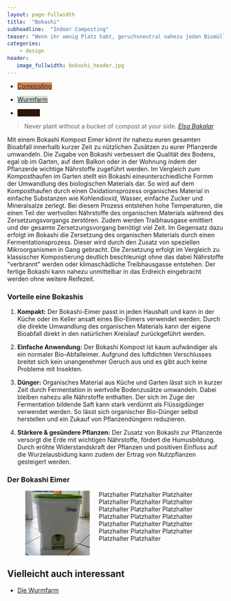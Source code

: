 ```yaml
---
layout: page-fullwidth
title:  "Bokashi"
subheadline:  "Indoor Composting"
teaser: "Wenn ihr wenig Platz habt, geruchsneutral nahezu jeden Biomüll innerhalb der Wohnung in erstklassigen Kompost umwandeln wollt und dabei nicht die Verantwortung für eine Horde Würmer übernehmen möchtet, dann könnte ein Bokashi Komposteimer genau das richtige für euch sein."
categories:
    - design
header:
   image_fullwidth: bokashi_header.jpg
---
```

<div class="button-bar">
 <ul class="button-group radius">
    <li><a href="/composting/" class="button" style="background: rgb(218, 137, 84);">Composting</a></li>
 </ul>
 <ul class="button-group radius">
  <li><a href="/composting/wurmfarm/" class="button" style="background: rgb(215, 223, 219);">Wurmfarm</a></li>
 </ul>
 <ul class="button-group radius">
  <li><a href="/composting/bokashi/" class="button" style="background: rgb(49, 22, 4);">Bokashi</a></li>
 </ul>
</div>


><span class="teaser">Never plant without a bucket of compost at your side.</span> <cite>[Elsa Bakalar][2]</cite>

Mit einem Bokashi Kompost Eimer könnt ihr nahezu euren gesamten Bioabfall innerhalb kurzer Zeit zu nützlichen Zusätzen zu eurer Pflanzerde umwandeln. Die Zugabe von Bokashi verbessert die Qualität des Bodens, egal ob im Garten, auf dem Balkon oder in der Wohnung indem der Pflanzerde wichtige Nährstoffe zugeführt werden. Im Vergleich zum Komposthaufen im Garten stellt ein Bokashi eineunterschiedliche Formm der Umwandlung des biologischen Materials dar. So wird auf dem Komposthaufen durch einen Oxidationsprozess organisches Material in einfache Substanzen wie Kohlendioxid, Wasser, einfache Zucker und Mineralsalze zerlegt. Bei diesem Prozess entstehen hohe Temperaturen, die einen Teil der wertvollen Nährstoffe des organischen Materials während des Zersetzungsvorgangs zerstören. Zudem werden Traibhausgase emittiert und der gesamte Zersetzungsvorgang benötigt viel Zeit.
Im Gegensatz dazu erfolgt im Bokashi die Zersetzung des organischen Materials durch einen Fermentationsprozess. Dieser wird durch den Zusatz von speziellen Mikroorganismen in Gang gebracht. Die Zersetzung erfolgt im Vergleich zu klassischer Kompostierung deutlich beschleunigt ohne das dabei Nährstoffe "verbrannt" werden oder klimaschädliche Treibhausgasse entstehen. Der fertige Bokashi kann nahezu unmittelbar in das Erdreich eingebracht werden ohne weitere Reifezeit.

### Vorteile eine Bokashis
<div class="row">

   1. **Kompakt:** Der  Bokashi-Eimer passt in jeden Haushalt und kann in der Küche oder im Keller ansatt eines Bio-Eimers verwendet werden. Durch die direkte Umwandlung des organischen Materials kann der eigene Bioabfall direkt in den natürlichen Kreislauf zurückgeführt werden.

   2. **Einfache Anwendung:** Der Bokashi Kompost ist kaum aufwändiger als ein normaler Bio-Abfalleimer. Aufgrund des luftdichten Verschlusses breitet sich kein unangenehmer Geruch aus und es gibt auch keine Probleme mit Insekten.

   3. **Dünger:** Organisches Material aus Küche und Garten lässt sich in kurzer Zeit durch Fermentation in wertvolle Bodenzusätze umwandeln. Dabei bleiben nahezu alle Nährstoffe enthalten. Der sich im Zuge der Fermentation bildende Saft kann stark verdünnt als Flüssigdünger verwendet werden. So lässt sich organischer Bio-Dünger selbst herstellen und ein Zukauf von Pflanzendüngern reduzieren.

   4. **Stärkere & gesündere Pflanzen:** Der Zusatz von Bokashi zur Pflanzerde versorgt die Erde mit wichtigen Nährstoffe, fördert die Humusbildung. Durch eröhte Widerstandskraft der Pflanzen und positiven Einfluss auf die Wurzelausbidung kann zudem der Ertrag von Nutzpflanzen gesteigert werden.
</div><!-- /.row -->

### Der Bokashi Eimer
  <div class="row">
    <div class="small-12 columns b60">
      <p>
      <p class="subheadline"><span class="subheader"></span></p> <img src="\images\Bokashi_Teaser.jpg" class="alignleft" width="150" height="150" alt="Blog of G.U.L.C.">
        Platzhalter Platzhalter Platzhalter Platzhalter Platzhalter Platzhalter Platzhalter Platzhalter Platzhalter Platzhalter Platzhalter Platzhalter Platzhalter Platzhalter Platzhalter Platzhalter Platzhalter Platzhalter Platzhalter Platzhalter 
      </p>
    </div><!-- /.small-12.columns -->
  </div><!-- /.row -->

## Vielleicht auch interessant
* [Die Wurmfarm][1]



  [1]: /composting/wurmfarm/
  [2]: https://en.wikipedia.org/wiki/Elsa_Bakalar
